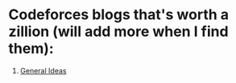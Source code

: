 # Codeforces blogs that's worth a zillion (will add more when I find them):
1. [General Ideas](https://codeforces.com/blog/entry/48417)
